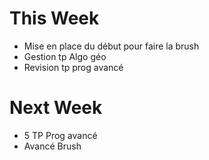 # This Week 

- Mise en place du début pour faire la brush 
- Gestion tp Algo géo 
- Revision tp prog avancé

# Next Week

- 5 TP Prog avancé
- Avancé Brush
